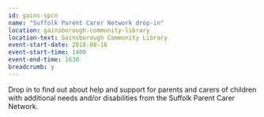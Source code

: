 ```yaml
---
id: gains-spcn
name: "Suffolk Parent Carer Network drop-in"
location: gainsborough-community-library
location-text: Gainsborough Community Library
event-start-date: 2018-08-16
event-start-time: 1400
event-end-time: 1630
breadcrumb: y
---
```


Drop in to find out about help and support for parents and carers of children with additional needs and/or disabilities from the Suffolk Parent Carer Network.
